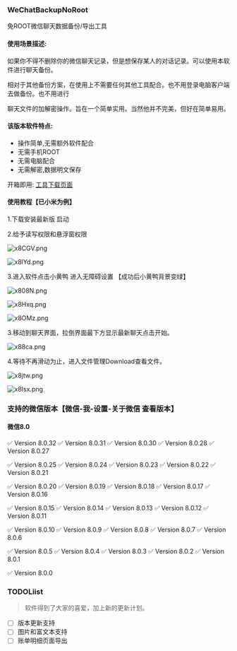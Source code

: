 ### WeChatBackupNoRoot 

免ROOT微信聊天数据备份/导出工具


#### 使用场景描述:

如果你不得不删除你的微信聊天记录，但是想保存某人的对话记录。可以使用本软件进行聊天备份。

相对于其他备份方案，在使用上不需要任何其他工具配合。也不用登录电脑客户端去做备份。也不用进行

聊天文件的加解密操作。旨在一个简单实用。当然他并不完美，但好在简单易用。


#### 该版本软件特点:

- 操作简单,无需额外软件配合
- 无需手机ROOT
- 无需电脑配合
- 无需解密,数据明文保存

开箱即用: [工具下载页面](https://github.com/MiDuoKi/WechatBackupNoRoot/releases)

#### 使用教程【已小米为例】

1.下载安装最新版 启动

2.给予读写权限和悬浮窗权限

![x8CGV.png](https://i.328888.xyz/2023/02/22/x8CGV.md.png)


![x8lYd.png](https://i.328888.xyz/2023/02/22/x8lYd.md.png)

3.进入软件点击小黄鸭 进入无障碍设置 【成功后小黄鸭背景变绿】

![x808N.png](https://i.328888.xyz/2023/02/22/x808N.md.png)

![x8Hxq.png](https://i.328888.xyz/2023/02/22/x8Hxq.md.png)

![x8OMz.png](https://i.328888.xyz/2023/02/22/x8OMz.md.png)

3.移动到聊天界面，拉倒界面最下方显示最新聊天点击开始。

![x88ca.png](https://i.328888.xyz/2023/02/22/x88ca.md.png)


4.等待不再滑动为止，进入文件管理Download查看文件。


![x8jtw.png](https://i.328888.xyz/2023/02/22/x8jtw.md.png)

![x8Isx.png](https://i.328888.xyz/2023/02/22/x8Isx.md.png)


### 支持的微信版本【微信-我-设置-关于微信 查看版本】


#### 微信8.0

:white_check_mark: Version 8.0.32 
:white_check_mark: Version 8.0.31 
:white_check_mark: Version 8.0.30 
:white_check_mark: Version 8.0.28 
:white_check_mark: Version 8.0.27

:white_check_mark: Version 8.0.25 
:white_check_mark: Version 8.0.24 
:white_check_mark: Version 8.0.23 
:white_check_mark: Version 8.0.22 
:white_check_mark: Version 8.0.21 

:white_check_mark: Version 8.0.20 
:white_check_mark: Version 8.0.19 
:white_check_mark: Version 8.0.18 
:white_check_mark: Version 8.0.17 
:white_check_mark: Version 8.0.16

:white_check_mark: Version 8.0.15 
:white_check_mark: Version 8.0.14 
:white_check_mark: Version 8.0.13 
:white_check_mark: Version 8.0.12 
:white_check_mark: Version 8.0.11

:white_check_mark: Version 8.0.10 
:white_check_mark: Version 8.0.9 
:white_check_mark: Version 8.0.8 
:white_check_mark: Version 8.0.7 
:white_check_mark: Version 8.0.6

:white_check_mark: Version 8.0.5 
:white_check_mark: Version 8.0.4 
:white_check_mark: Version 8.0.3 
:white_check_mark: Version 8.0.2 
:white_check_mark: Version 8.0.1

:white_check_mark: Version 8.0.0

### TODOLiist

> 软件得到了大家的喜爱，加上新的更新计划。

- [ ] 版本更新支持
- [ ] 图片和富文本支持
- [ ] 账单明细页面导出
